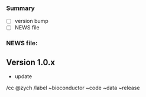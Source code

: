 ### Summary

- [ ] version bump
- [ ] NEWS file

### NEWS file:

## Version 1.0.x
- update 


/cc @zych 
/label ~bioconductor ~code ~data ~release 